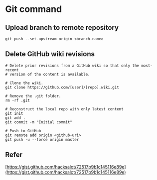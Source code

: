 # Git command

## Upload branch to remote repository

```
git push --set-upstream origin <branch-name>
```

## Delete GitHub wiki revisions

```
# Delete prior revisions from a GitHub wiki so that only the most-recent
# version of the content is available.

# Clone the wiki.
git clone https://github.com/[user]/[repo].wiki.git

# Remove the .git folder.
rm -rf .git

# Reconstruct the local repo with only latest content
git init
git add .
git commit -m "Initial commit"

# Push to GitHub
git remote add origin <github-uri>
git push -u --force origin master
```

## Refer

[https://gist.github.com/hacksalot/72517b9b1c145116e89e](https://gist.github.com/hacksalot/72517b9b1c145116e89e)
